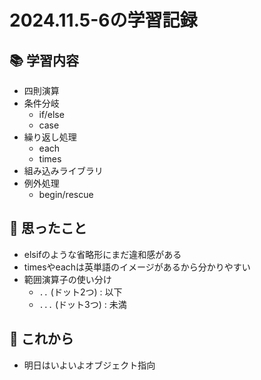 # 2024.11.5-6の学習記録

## 📚 学習内容
* 四則演算
* 条件分岐
   * if/else
   * case
* 繰り返し処理
   * each
   * times
* 組み込みライブラリ
* 例外処理
   * begin/rescue

## 💭 思ったこと
* elsifのような省略形にまだ違和感がある
* timesやeachは英単語のイメージがあるから分かりやすい
* 範囲演算子の使い分け
  * `..` (ドット2つ) : 以下
  * `...` (ドット3つ) : 未満

## 🚀 これから
* 明日はいよいよオブジェクト指向
